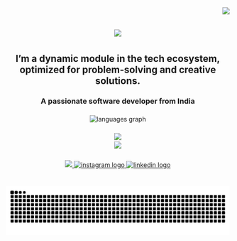 <img align="right" src="https://visitor-badge.laobi.icu/badge?page_id=veer-kalpit.veer-kalpit" />

<h1 align="center">
    <img src="https://readme-typing-svg.herokuapp.com/?font=Righteous&size=35&center=true&vCenter=true&width=500&height=70&duration=8000&lines=Hi+There!+👋;+I'm+Kalpit+Thakur!+😎;" />
</h1>

<h2 align="center">I’m a dynamic module in the tech ecosystem, optimized for problem-solving and creative solutions.</h2>
<h3 align="center">A passionate software developer from India </h3>

###

<div align="center">
  <img src="https://github-readme-stats.vercel.app/api/top-langs?username=veer-kalpit&locale=en&hide_title=false&layout=compact&card_width=320&langs_count=5&theme=dracula&hide_border=false" height="150" alt="languages graph"  />
</div>

###

<div align="center">

  <img src="https://skillicons.dev/icons?i=nodejs,javascript,typescript,express,firebase,mongodb,c,java,nextjs,mysql"  height="30"/>  <br>
   <img src="https://skillicons.dev/icons?i=react,bootstrap,html,css,vscode,github,figma,tailwind,git" height="30" />
</div>

###

<div align="center">
 <a href="https://kalpit-thakur-portfolio.vercel.app/" target="_blank">
     <img src="https://img.shields.io/badge/Portfolio-FF5722?style=for-the-badge&logo=todoist&logoColor=white" target="_blank"  height="35"
         /> 
  </a>
 <a href="https://www.instagram.com/veer_kalpit" target="_blank">
    <img src="https://img.shields.io/static/v1?message=Instagram&logo=instagram&label=&color=E4405F&logoColor=white&labelColor=&style=for-the-badge" height="35" alt="instagram logo"  />
  </a>
 
 <a href="https://www.linkedin.com/in/kalpit-thakur-9158a7242/" target="_blank">
     <img src="https://img.shields.io/static/v1?message=LinkedIn&logo=linkedin&label=&color=0077B5&logoColor=white&labelColor=&style=for-the-badge" height="35" alt="linkedin logo"  />
  </a>
</div>

###

<br clear="both">
<img alt="snake eating my contributions" src="https://raw.githubusercontent.com/veer-kalpit/veer-kalpit/output/github-contribution-grid-snake.svg" />
